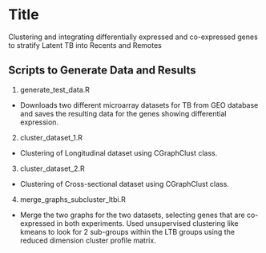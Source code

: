 # Title
Clustering and integrating differentially expressed and co-expressed genes to stratify Latent TB into Recents and Remotes

## Scripts to Generate Data and Results  
1. generate_test_data.R  
  * Downloads two different microarray datasets for TB from GEO database and saves the resulting data for the genes showing differential expression.
2. cluster_dataset_1.R  
  * Clustering of Longitudinal dataset using CGraphClust class.  
3. cluster_dataset_2.R  
  * Clustering of Cross-sectional dataset using CGraphClust class.  
4. merge_graphs_subcluster_ltbi.R  
  * Merge the two graphs for the two datasets, selecting genes that are co-expressed in both experiments. Used unsupervised clustering like kmeans to look for 2 sub-groups within the LTB groups using the reduced dimension cluster profile matrix.
  




  
  

